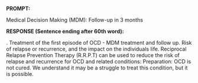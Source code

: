 **PROMPT:**

Medical Decision Making (MDM): Follow-up in 3 months

**RESPONSE (Sentence ending after 60th word):**

.  Treatment of the first episode of OCD - MDM treatment and follow up. Risk of relapse or recurrence, and the impact on the individuals life. Reciprocal Relapse Prevention Therapy (R.R.P.T) can be used to reduce the risk of relapse and recurrence for OCD and related conditions:  Preparation: OCD is not cured. We understand it may be a struggle to treat this condition, but it is possible. 